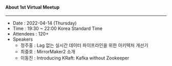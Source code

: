#### About 1st Virtual Meetup
---
* Date : 2022-04-14 (Thursday)
* Time : 19:30 ~ 22:00 Korea Standard Time
* Attendees : 120+
* Speakers
    * 정주홍 : Lag 없는 실시간 데이터 파이프라인을 위한 아키텍처 개선기
    * 최중호 : MirrorMaker2 소개
    * 이동진 : Introducing KRaft: Kafka without Zookeeper
